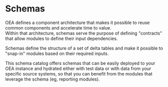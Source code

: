# Schemas 
OEA defines a component architecture that makes it possible to reuse common components and accelerate time to value.\
Within that architecture, schemas serve the purpose of defining "contracts" that allow modules to define their input dependencies.

Schemas define the structure of a set of delta tables and make it possible to "snap-in" modules based on their required inputs.

This schema catalog offers schemas that can be easily deployed to your OEA instance and hydrated either with test data or with data from your specific source systems, so that you can benefit from the modules that leverage the schema (eg, reporting modules).
